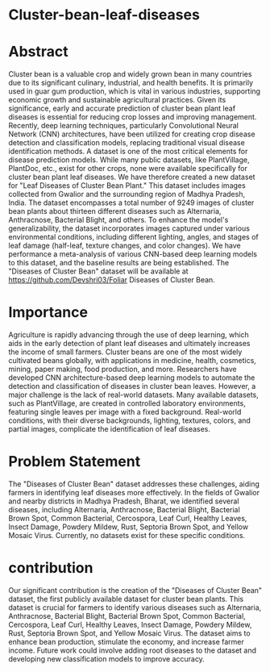 # Cluster-bean-leaf-diseases
# Abstract
Cluster bean is a valuable crop and widely grown bean in many countries due to its significant culinary, industrial, and health benefits. It is primarily used in guar gum production, which is vital in various industries, supporting economic growth and sustainable agricultural practices. Given its significance, early and accurate prediction of cluster bean plant leaf diseases is essential for reducing crop losses and improving management. Recently, deep learning techniques, particularly Convolutional Neural Network (CNN) architectures, have been utilized for creating crop disease detection and classification models, replacing traditional visual disease identification methods. A dataset is one of the most critical elements for disease prediction models. While many public datasets, like PlantVillage, PlantDoc, etc., exist for other crops, none were available specifically for cluster bean plant leaf diseases. We have therefore created a new dataset for "Leaf Diseases of Cluster Bean Plant." This dataset includes images collected from Gwalior and the surrounding region of Madhya Pradesh, India. The dataset encompasses a total number of 9249 images of cluster bean plants about thirteen different diseases such as Alternaria, Anthracnose, Bacterial Blight, and others. To enhance the model's generalizability, the dataset incorporates images captured under various environmental conditions, including different lighting, angles, and stages of leaf damage (half-leaf, texture changes, and color changes). We have performance a meta-analysis of various CNN-based deep learning models to this dataset, and the baseline results are being established. The "Diseases of Cluster Bean" dataset will be available at https://github.com/Devshri03/Foliar Diseases of Cluster Bean.
# Importance 
Agriculture is rapidly advancing through the use of deep learning, which aids in the early detection of plant leaf diseases and ultimately increases the income of small farmers. Cluster beans are one of the most widely cultivated beans globally, with applications in medicine, health, cosmetics, mining, paper making, food production, and more. Researchers have developed CNN architecture-based deep learning models to automate the detection and classification of diseases in cluster bean leaves. However, a major challenge is the lack of real-world datasets. Many available datasets, such as PlantVillage, are created in controlled laboratory environments, featuring single leaves per image with a fixed background. Real-world conditions, with their diverse backgrounds, lighting, textures, colors, and partial images, complicate the identification of leaf diseases.
# Problem Statement
The "Diseases of Cluster Bean" dataset addresses these challenges, aiding farmers in identifying leaf diseases more effectively. In the fields of Gwalior and nearby districts in Madhya Pradesh, Bharat, we identified several diseases, including Alternaria, Anthracnose, Bacterial Blight, Bacterial Brown Spot, Common Bacterial, Cercospora, Leaf Curl, Healthy Leaves, Insect Damage, Powdery Mildew, Rust, Septoria Brown Spot, and Yellow Mosaic Virus. Currently, no datasets exist for these specific conditions.
# contribution
Our significant contribution is the creation of the "Diseases of Cluster Bean" dataset, the first publicly available dataset for cluster bean plants. This dataset is crucial for farmers to identify various diseases such as Alternaria, Anthracnose, Bacterial Blight, Bacterial Brown Spot, Common Bacterial, Cercospora, Leaf Curl, Healthy Leaves, Insect Damage, Powdery Mildew, Rust, Septoria Brown Spot, and Yellow Mosaic Virus. The dataset aims to enhance bean production, stimulate the economy, and increase farmer income. Future work could involve adding root diseases to the dataset and developing new classification models to improve accuracy.
